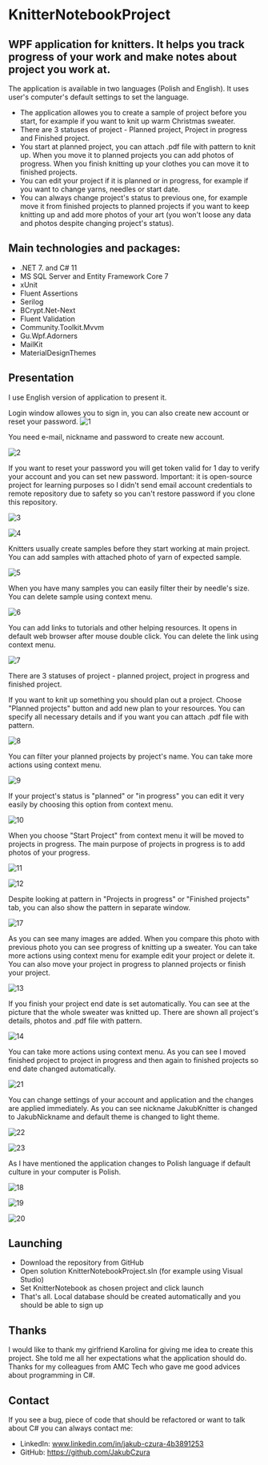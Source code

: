 # KnitterNotebookProject

## WPF application for knitters. It helps you track progress of your work and make notes about project you work at.
The application is available in two languages (Polish and English). It uses user's computer's default settings to set the language.

* The application allowes you to create a sample of project before you start, for example if you want to knit up warm Christmas sweater.
* There are 3 statuses of project - Planned project, Project in progress and Finished project.
* You start at planned project, you can attach .pdf file with pattern to knit up. When you move it to planned projects you can add photos of progress. When you finish knitting up your clothes you can move it to finished projects.
* You can edit your project if it is planned or in progress, for example if you want to change yarns, needles or start date.
* You can always change project's status to previous one, for example move it from finished projects to planned projects if you want to keep knitting up and add more photos of your art (you won't loose any data and photos despite changing project's status). 

## Main technologies and packages:
* .NET 7. and C# 11
* MS SQL Server and Entity Framework Core 7
* xUnit
* Fluent Assertions
* Serilog
* BCrypt.Net-Next
* Fluent Validation
* Community.Toolkit.Mvvm
* Gu.Wpf.Adorners
* MailKit
* MaterialDesignThemes

## Presentation
I use English version of application to present it.

Login window allowes you to sign in, you can also create new account or reset your password.
![1](https://github.com/JakubCzura/KnitterNotebookProject/assets/76125047/4241b4ae-a631-4d36-9fac-f0d042e3babb)

You need e-mail, nickname and password to create new account.

![2](https://github.com/JakubCzura/KnitterNotebookProject/assets/76125047/8db20541-eaae-4e48-a6a8-c814213eec4c)

If you want to reset your password you will get token valid for 1 day to verify your account and you can set new password.
Important: it is open-source project for learning purposes so I didn't send email account credentials to remote repository due to safety so you can't restore password if you clone this repository.

![3](https://github.com/JakubCzura/KnitterNotebookProject/assets/76125047/1ecc918e-4d37-43cb-b39b-460568f79338)

![4](https://github.com/JakubCzura/KnitterNotebookProject/assets/76125047/d3c5bb48-cdaa-48d0-97a8-a99b876c5099)

Knitters usually create samples before they start working at main project. You can add samples with attached photo of yarn of expected sample.

![5](https://github.com/JakubCzura/KnitterNotebookProject/assets/76125047/f7967cd5-238e-434f-9d13-104a17658576)

When you have many samples you can easily filter their by needle's size. You can delete sample using context menu.

![6](https://github.com/JakubCzura/KnitterNotebookProject/assets/76125047/5484c36e-cc12-422d-8152-0b41c369f891)

You can add links to tutorials and other helping resources. It opens in default web browser after mouse double click. You can delete the link using context menu.

![7](https://github.com/JakubCzura/KnitterNotebookProject/assets/76125047/3bb6f375-019e-40d2-9fb9-4274d7d29e30)

There are 3 statuses of project - planned project, project in progress and finished project.

If you want to knit up something you should plan out a project. Choose "Planned projects" button and add new plan to your resources.
You can specify all necessary details and if you want you can attach .pdf file with pattern.

![8](https://github.com/JakubCzura/KnitterNotebookProject/assets/76125047/7a800b38-6313-4c1d-8581-1b2f54da1974)

You can filter your planned projects by project's name.
You can take more actions using context menu.

![9](https://github.com/JakubCzura/KnitterNotebookProject/assets/76125047/2506e7ae-03cf-4bbe-8e49-0fb63499db6a)

If your project's status is "planned" or "in progress" you can edit it very easily by choosing this option from context menu.

![10](https://github.com/JakubCzura/KnitterNotebookProject/assets/76125047/14c39997-db7c-4bf5-9c4a-2d97231f70e8)

When you choose "Start Project" from context menu it will be moved to projects in progress.
The main purpose of projects in progress is to add photos of your progress. 

![11](https://github.com/JakubCzura/KnitterNotebookProject/assets/76125047/304690a3-35c2-4835-8d50-412aeac752bc)

![12](https://github.com/JakubCzura/KnitterNotebookProject/assets/76125047/62440784-5931-4203-81dc-6db85f503150)

Despite looking at pattern in "Projects in progress" or "Finished projects" tab, you can also show the pattern in separate window.

![17](https://github.com/JakubCzura/KnitterNotebookProject/assets/76125047/fe336a28-d988-48e8-aea1-3f1e2b83cae8)

As you can see many images are added. When you compare this photo with previous photo you can see progress of knitting up a sweater.
You can take more actions using context menu for example edit your project or delete it. You can also move your project in progress to planned projects or finish your project.

![13](https://github.com/JakubCzura/KnitterNotebookProject/assets/76125047/ed4df59d-9f24-4191-b8df-ace8ecc038a7)

If you finish your project end date is set automatically. You can see at the picture that the whole sweater was knitted up.
There are shown all project's details, photos and .pdf file with pattern.

![14](https://github.com/JakubCzura/KnitterNotebookProject/assets/76125047/5f402bc3-86cf-4822-9466-1970364eef4e)

You can take more actions using context menu. As you can see I moved finished project to project in progress and then again to finished projects so end date changed automatically.

![21](https://github.com/JakubCzura/KnitterNotebookProject/assets/76125047/43659dd4-7f34-4ac7-8247-a03ef68c5a43)

You can change settings of your account and application and the changes are applied immediately. As you can see nickname JakubKnitter is changed to JakubNickname and default theme is changed to light theme.

![22](https://github.com/JakubCzura/KnitterNotebookProject/assets/76125047/2160e90f-1755-4bc8-920d-16981703b4c2)

![23](https://github.com/JakubCzura/KnitterNotebookProject/assets/76125047/25d5aacb-e247-47c6-a65b-7bbc67ab761f)

As I have mentioned the application changes to Polish language if default culture in your computer is Polish.

![18](https://github.com/JakubCzura/KnitterNotebookProject/assets/76125047/fdf3cd11-3854-4aac-a246-2bba576f3c01)

![19](https://github.com/JakubCzura/KnitterNotebookProject/assets/76125047/3b934329-5b15-418f-9b4a-19795c2b0172)

![20](https://github.com/JakubCzura/KnitterNotebookProject/assets/76125047/dfe3f94d-34e3-442b-9749-af551314be60)

## Launching
* Download the repository from GitHub
* Open solution KnitterNotebookProject.sln (for example using Visual Studio)
* Set KnitterNotebook as chosen project and click launch
* That's all. Local database should be created automatically and you should be able to sign up

## Thanks
I would like to thank my girlfriend Karolina for giving me idea to create this project. She told me all her expectations what the application should do.
Thanks for my colleagues from AMC Tech who gave me good advices about programming in C#. 

## Contact
If you see a bug, piece of code that should be refactored or want to talk about C# you can always contact me:
* LinkedIn: www.linkedin.com/in/jakub-czura-4b3891253
* GitHub: https://github.com/JakubCzura
